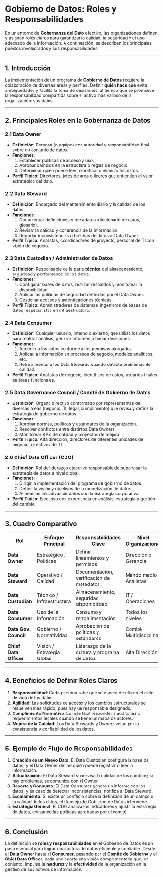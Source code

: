 # Gobierno de Datos: Roles y Responsabilidades

En un entorno de **Gobernanza del Dato** efectivo, las organizaciones definen y asignan roles claros para garantizar la calidad, la seguridad y el uso adecuado de la información. A continuación, se describen los principales puestos involucrados y sus responsabilidades.

---

## 1. Introducción

La implementación de un programa de **Gobierno de Datos** requiere la colaboración de diversas áreas y perfiles. Definir **quién hace qué** evita ambigüedades y facilita la toma de decisiones, al tiempo que se promueve la responsabilidad compartida sobre el activo más valioso de la organización: sus datos.

---

## 2. Principales Roles en la Gobernanza de Datos

### 2.1 Data Owner

- **Definición**: Persona (o equipo) con autoridad y responsabilidad final sobre un conjunto de datos.
- **Funciones**:
  1. Establecer políticas de acceso y uso.
  2. Aprobar cambios en la estructura o reglas de negocio.
  3. Determinar quién puede leer, modificar o eliminar los datos.
- **Perfil Típico**: Directores, jefes de área o líderes que entienden el valor estratégico del dato.

### 2.2 Data Steward

- **Definición**: Encargado del mantenimiento diario y la calidad de los datos.
- **Funciones**:
  1. Documentar definiciones y metadatos (diccionario de datos, glosario).
  2. Revisar la calidad y coherencia de la información.
  3. Reportar inconsistencias o brechas de datos al Data Owner.
- **Perfil Típico**: Analistas, coordinadores de proyecto, personal de TI con visión de negocio.

### 2.3 Data Custodian / Administrador de Datos

- **Definición**: Responsable de la parte **técnica** del almacenamiento, seguridad y performance de los datos.
- **Funciones**:
  1. Configurar bases de datos, realizar respaldos y monitorear la disponibilidad.
  2. Aplicar las políticas de seguridad definidas por el Data Owner.
  3. Gestionar accesos y autenticaciones técnicas.
- **Perfil Típico**: Administradores de sistemas, ingenieros de bases de datos, especialistas en infraestructura.

### 2.4 Data Consumer

- **Definición**: Cualquier usuario, interno o externo, que utiliza los datos para realizar análisis, generar informes o tomar decisiones.
- **Funciones**:
  1. Acceder a los datos conforme a los permisos otorgados.
  2. Aplicar la información en procesos de negocio, modelos analíticos, etc.
  3. Retroalimentar a los Data Stewards cuando detecte problemas de calidad.
- **Perfil Típico**: Analistas de negocio, científicos de datos, usuarios finales en áreas funcionales.

### 2.5 Data Governance Council / Comité de Gobierno de Datos

- **Definición**: Órgano directivo conformado por representantes de diversas áreas (negocio, TI, legal, cumplimiento) que revisa y define la estrategia de gobierno de datos.
- **Funciones**:
  1. Aprobar normas, políticas y estándares de la organización.
  2. Resolver conflictos entre distintos Data Owners.
  3. Monitorear KPIs de calidad y proyectos de mejora.
- **Perfil Típico**: Alta dirección, directores de diferentes unidades de negocio, directivos de TI.

### 2.6 Chief Data Officer (CDO)

- **Definición**: Rol de liderazgo ejecutivo responsable de supervisar la estrategia de datos a nivel global.
- **Funciones**:
  1. Dirigir la implementación del programa de gobierno de datos.
  2. Definir la visión y objetivos de la monetización de datos.
  3. Alinear las iniciativas de datos con la estrategia corporativa.
- **Perfil Típico**: Ejecutivo con experiencia en análisis, estrategia y gestión del cambio.

---

## 3. Cuadro Comparativo

| Rol                  | Enfoque Principal            | Responsabilidades Clave                   | Nivel Organizacional   |
|----------------------|------------------------------|-------------------------------------------|------------------------|
| **Data Owner**       | Estratégico / Políticas      | Definir lineamientos y permisos           | Dirección o Gerencia   |
| **Data Steward**     | Operativo / Calidad          | Documentación, verificación de metadatos  | Mando medio / Analistas|
| **Data Custodian**   | Técnico / Infraestructura    | Almacenamiento, seguridad, disponibilidad | IT / Operaciones       |
| **Data Consumer**    | Uso de la Información        | Consumo y retroalimentación               | Todos los niveles      |
| **Data Gov. Council**| Gobierno / Normatividad      | Aprobación de políticas y estándares       | Comité Multidisciplinar|
| **Chief Data Officer**| Visión / Estrategia Global  | Liderazgo de la cultura y programa de datos| Alta Dirección         |

---

## 4. Beneficios de Definir Roles Claros

1. **Responsabilidad**: Cada persona sabe qué se espera de ella en el ciclo de vida de los datos.
2. **Agilidad**: Las solicitudes de acceso y los cambios estructurales se resuelven más rápido, pues hay un responsable designado.
3. **Cumplimiento Normativo**: Es más fácil responder a auditorías o requerimientos legales cuando se tiene un mapa de actores.
4. **Mejora de la Calidad**: Los Data Stewards y Owners velan por la consistencia y confiabilidad de los datos.

---

## 5. Ejemplo de Flujo de Responsabilidades

1. **Creación de un Nuevo Dato**: El Data Custodian configura la base de datos, y el Data Owner define quién puede registrar o leer la información.
2. **Actualización**: El Data Steward supervisa la calidad de los cambios; si hay problemas, se comunica con el Owner.
3. **Reporte y Consumo**: El Data Consumer genera un informe con los datos, y en caso de detectar inconsistencias, notifica al Data Steward.
4. **Escalamiento**: Si existe un conflicto sobre la definición de un campo o la calidad de los datos, el Consejo de Gobierno de Datos interviene.
5. **Estrategia General**: El CDO analiza los indicadores y ajusta la estrategia de datos, revisando las políticas aprobadas por el comité.

---

## 6. Conclusión

La definición de **roles y responsabilidades** en el Gobierno de Datos es un paso esencial para lograr una cultura de datos eficiente y confiable. Desde el **Data Owner** hasta el **Consumer**, pasando por el **Comité de Gobierno** y el **Chief Data Officer**, cada uno aporta una visión complementaria que, en conjunto, impulsa la **madurez** y la **efectividad** de la organización en la gestión de sus activos de información.



